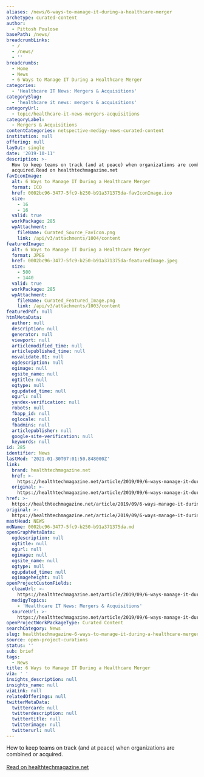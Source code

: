 ```yaml
---
aliases: /news/6-ways-to-manage-it-during-a-healthcare-merger
archetype: curated-content
author:
  - Pittosh Poulose
basePath: /news/
breadcrumbLinks:
  - /
  - /news/
  - ''
breadcrumbs:
  - Home
  - News
  - 6 Ways to Manage IT During a Healthcare Merger
categories:
  - 'Healthcare IT News: Mergers & Acquisitions'
categorySlug:
  - 'healthcare it news: mergers & acquisitions'
categoryUrl:
  - topic/healthcare-it-news-mergers-acquisitions
categoryLabel:
  - Mergers & Acquisitions
contentCategories: netspective-medigy-news-curated-content
institution: null
offering: null
layOut: single
date: '2019-10-11'
description: >-
  How to keep teams on track (and at peace) when organizations are combined or
  acquired.Read on healthtechmagazine.net
favIconImage:
  alt: 6 Ways to Manage IT During a Healthcare Merger
  format: ICO
  href: 0002bc96-3477-5fc9-b250-b91a371375da-favIconImage.ico
  size:
    - 16
    - 16
  valid: true
  workPackage: 285
  wpAttachment:
    fileName: Curated_Source_FavIcon.png
    link: /api/v3/attachments/1004/content
featuredImage:
  alt: 6 Ways to Manage IT During a Healthcare Merger
  format: JPEG
  href: 0002bc96-3477-5fc9-b250-b91a371375da-featuredImage.jpeg
  size:
    - 500
    - 1440
  valid: true
  workPackage: 285
  wpAttachment:
    fileName: Curated_Featured_Image.png
    link: /api/v3/attachments/1003/content
featuredPdf: null
htmlMetaData:
  author: null
  description: null
  generator: null
  viewport: null
  articlemodified_time: null
  articlepublished_time: null
  msvalidate.01: null
  ogdescription: null
  ogimage: null
  ogsite_name: null
  ogtitle: null
  ogtype: null
  ogupdated_time: null
  ogurl: null
  yandex-verification: null
  robots: null
  fbapp_id: null
  oglocale: null
  fbadmins: null
  articlepublisher: null
  google-site-verification: null
  keywords: null
id: 285
identifier: News
lastMod: '2021-01-30T07:01:50.848000Z'
link:
  brand: healthtechmagazine.net
  href: >-
    https://healthtechmagazine.net/article/2019/09/6-ways-manage-it-during-healthcare-merger
  original: >-
    https://healthtechmagazine.net/article/2019/09/6-ways-manage-it-during-healthcare-merger
href: >-
  https://healthtechmagazine.net/article/2019/09/6-ways-manage-it-during-healthcare-merger
original: >-
  https://healthtechmagazine.net/article/2019/09/6-ways-manage-it-during-healthcare-merger
mastHead: NEWS
mdName: 0002bc96-3477-5fc9-b250-b91a371375da.md
openGraphMetaData:
  ogdescription: null
  ogtitle: null
  ogurl: null
  ogimage: null
  ogsite_name: null
  ogtype: null
  ogupdated_time: null
  ogimageheight: null
openProjectCustomFields:
  cleanUrl: >-
    https://healthtechmagazine.net/article/2019/09/6-ways-manage-it-during-healthcare-merger
  medigyTopics:
    - 'Healthcare IT News: Mergers & Acquisitions'
  sourceUrl: >-
    https://healthtechmagazine.net/article/2019/09/6-ways-manage-it-during-healthcare-merger
openProjectWorkPackageType: Curated Content
searchCategory: News
slug: healthtechmagazine-6-ways-to-manage-it-during-a-healthcare-merger
source: open-project-curations
status: ''
sub: brief
tags:
  - News
title: 6 Ways to Manage IT During a Healthcare Merger
via: ' '
insights_description: null
insights_name: null
viaLink: null
relatedOfferings: null
twitterMetaData:
  twittercard: null
  twitterdescription: null
  twittertitle: null
  twitterimage: null
  twitterurl: null
---
```

How to keep teams on track (and at peace) when organizations are combined or acquired.<br><br><a target="_blank" href=https://healthtechmagazine.net/article/2019/09/6-ways-manage-it-during-healthcare-merger>Read on healthtechmagazine.net</a>